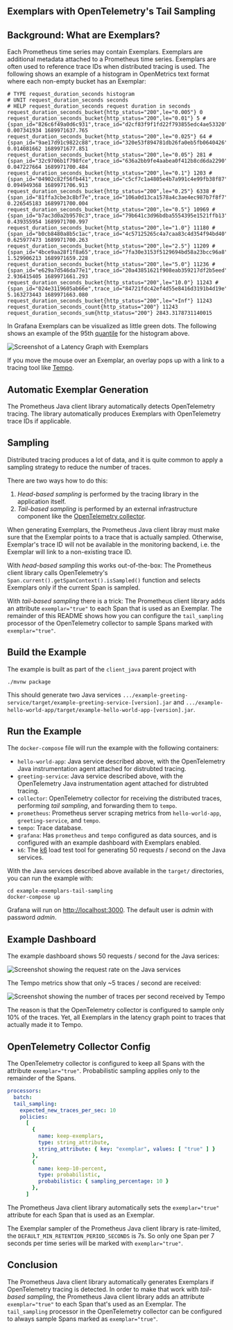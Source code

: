 Exemplars with OpenTelemetry's Tail Sampling
--------------------------------------------

## Background: What are Exemplars?

Each Prometheus time series may contain Exemplars. Exemplars are additional metadata attached to a Prometheus time series.
Exemplars are often used to reference trace IDs when distributed tracing is used.
The following shows an example of a histogram in OpenMetrics text format where each non-empty bucket has an Exemplar:

```
# TYPE request_duration_seconds histogram
# UNIT request_duration_seconds seconds
# HELP request_duration_seconds request duration in seconds
request_duration_seconds_bucket{http_status="200",le="0.005"} 0
request_duration_seconds_bucket{http_status="200",le="0.01"} 5 # {span_id="826c6f49a0d6c931",trace_id="d2cf83f9f1fd22f793855edc4ae53320"} 0.007341934 1689971637.765
request_duration_seconds_bucket{http_status="200",le="0.025"} 64 # {span_id="9ae17d91c9822c88",trace_id="320e53f894781db26fa0eb5fb0640426"} 0.014081662 1689971677.851
request_duration_seconds_bucket{http_status="200",le="0.05"} 281 # {span_id="32c9706b1f798fce",trace_id="636a2bb9fe4aabea0f412b8cd6da2290"} 0.047227664 1689971700.484
request_duration_seconds_bucket{http_status="200",le="0.1"} 1203 # {span_id="04902c82f56fb441",trace_id="c5cf7c1a4805e4b7a991c4e99fb38f87"} 0.094949368 1689971706.913
request_duration_seconds_bucket{http_status="200",le="0.25"} 6338 # {span_id="81ffa3cbe3c8bf7e",trace_id="106a0d13ca1578a4c3ae4ec987b7f8f7"} 0.226545183 1689971700.004
request_duration_seconds_bucket{http_status="200",le="0.5"} 10969 # {span_id="b7ac3d0a2b9570c3",trace_id="79b641c3d96bdba5554395e1521ffb13"} 0.439355954 1689971700.997
request_duration_seconds_bucket{http_status="200",le="1.0"} 11180 # {span_id="b0cb8480a8b5c1ac",trace_id="4c57125265c4a7caa83c4d354f94bd40"} 0.625977473 1689971700.263
request_duration_seconds_bucket{http_status="200",le="2.5"} 11209 # {span_id="4bce9aa28f1f8a65",trace_id="7fa30e3153f5129694bd58a23bcc96a8"} 1.529906213 1689971659.228
request_duration_seconds_bucket{http_status="200",le="5.0"} 11236 # {span_id="e629a7d546da77e1",trace_id="20a43851621f908eab359217df2b5eed"} 2.936415405 1689971661.293
request_duration_seconds_bucket{http_status="200",le="10.0"} 11243 # {span_id="024e3119605ab66e",trace_id="84721fdc42ef4d55e8416d3191b4d19e"} 5.163273443 1689971663.080
request_duration_seconds_bucket{http_status="200",le="+Inf"} 11243
request_duration_seconds_count{http_status="200"} 11243
request_duration_seconds_sum{http_status="200"} 2843.3178731140015
```

In Grafana Exemplars can be visualized as little green dots. The following shows an example of the 95th [quantile](https://prometheus.io/docs/prometheus/latest/querying/functions/#histogram_quantile) for the histogram above.

![Screenshot of a Latency Graph with Exemplars](https://github.com/prometheus/client_java/assets/330535/68aada3d-f55b-4a7b-90be-222481f0ec79)

If you move the mouse over an Exemplar, an overlay pops up with a link to a tracing tool like [Tempo](https://github.com/grafana/tempo).

## Automatic Exemplar Generation

The Prometheus Java client library automatically detects OpenTelemetry tracing. The library automatically produces Exemplars with OpenTelemetry trace IDs if applicable.

## Sampling

Distributed tracing produces a lot of data, and it is quite common to apply a sampling strategy to reduce the number of traces.

There are two ways how to do this:

1. _Head-based sampling_ is performed by the tracing library in the application itself.
2. _Tail-based sampling_ is performed by an external infrastructure component like the [OpenTelemetry collector](https://opentelemetry.io/docs/collector/).

When generating Exemplars, the Prometheus Java client libray must make sure that the Exemplar points to a trace that is actually sampled. Otherwise, Exemplar's trace ID will not be available in the monitoring backend, i.e. the Exemplar will link to a non-existing trace ID.

With _head-based sampling_ this works out-of-the-box: The Prometheus client library calls OpenTelemetry's `Span.current().getSpanContext().isSampled()` function and selects Exemplars only if the current Span is sampled.

With _tail-based sampling_ there is a trick: The Prometheus client library adds an attribute `exemplar="true"` to each Span that is used as an Exemplar. The remainder of this README shows how you can configure the `tail_sampling` processor of the OpenTelemetry collector to sample Spans marked with `exemplar="true"`.

## Build the Example

The example is built as part of the `client_java` parent project with

```shell
./mvnw package
```

This should generate two Java services `.../example-greeting-service/target/example-greeting-service-[version].jar` and `.../example-hello-world-app/target/example-hello-world-app-[version].jar`.

## Run the Example

The `docker-compose` file will run the example with the following containers:

* `hello-world-app`: Java service described above, with the OpenTelemetry Java instrumentation agent attached for distrubted tracing.
* `greeting-service`: Java service described above, with the OpenTelemetry Java instrumentation agent attached for distrubted tracing.
* `collector`: OpenTelemetry collector for receiving the distributed traces, performing _tail sampling_, and forwarding them to `tempo`.
* `prometheus`: Prometheus server scraping metrics from `hello-world-app`, `greeting-service`, and `tempo`.
* `tempo`: Trace database.
* `grafana`: Has `prometheus` and `tempo` configured as data sources, and is configured with an example dashboard with Exemplars enabled.
* `k6`: The [k6](https://k6.io/) load test tool for generating 50 requests / second on the Java services.

With the Java services described above available in the `target/` directories, you can run the example with:

```shell
cd example-exemplars-tail-sampling
docker-compose up
```

Grafana will run on [http://localhost:3000](ttp://localhost:3000). The default user is _admin_ with password _admin_.

## Example Dashboard

The example dashboard shows 50 requests / second for the Java serices:

![Screenshot showing the request rate on the Java services](https://github.com/prometheus/client_java/assets/330535/9f8dc92e-c9aa-40b6-8fda-a0f7e98560ba)

The Tempo metrics show that only ~5 traces / second are received:

![Screenshot showing the number of traces per second received by Tempo](https://github.com/prometheus/client_java/assets/330535/5e439ac5-3c5c-4d40-a4cd-6737c2c82dfd)

The reason is that the OpenTelemetry collector is configured to sample only 10% of the traces. Yet, all Exemplars in the latency graph point to traces that actually made it to Tempo.

## OpenTelemetry Collector Config

The OpenTelemetry collector is configured to keep all Spans with the attribute `exemplar="true"`. Probabilistic sampling applies only to the remainder of the Spans.

```yaml
processors:
  batch:
  tail_sampling:
    expected_new_traces_per_sec: 10
    policies:
      [
        {
          name: keep-exemplars,
          type: string_attribute,
          string_attribute: { key: "exemplar", values: [ "true" ] }
        },
        {
          name: keep-10-percent,
          type: probabilistic,
          probabilistic: { sampling_percentage: 10 }
        },
      ]
```

The Prometheus Java client library automatically sets the `exemplar="true"` attribute for each Span that is used as an Exemplar.

The Exemplar sampler of the Prometheus Java client library is rate-limited, the `DEFAULT_MIN_RETENTION_PERIOD_SECONDS` is 7s.
So only one Span per 7 seconds per time series will be marked with `exemplar="true"`.

## Conclusion

The Prometheus Java client library automatically generates Exemplars if OpenTelemetry tracing is detected.
In order to make that work with _tail-based sampling_, the Prometheus Java client library adds an attribute `exemplar="true"` to each Span that's used as an Exemplar.
The `tail_sampling` processor in the OpenTelemetry collector can be configured to always sample Spans marked as `exemplar="true"`.
